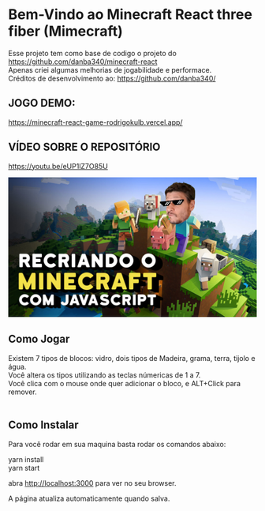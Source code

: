 # Bem-Vindo ao Minecraft React three fiber (Mimecraft)

Esse projeto tem como base de codigo o projeto do https://github.com/danba340/minecraft-react<br>
Apenas criei algumas melhorias de jogabilidade e performace.<br>
Créditos de desenvolvimento ao: https://github.com/danba340/


## JOGO DEMO: 
https://minecraft-react-game-rodrigokulb.vercel.app/


## VÍDEO SOBRE O REPOSITÓRIO
https://youtu.be/eUP1lZ7O85U

![Preview](https://raw.githubusercontent.com/rodrigoKulb/minecraft-react-game/main/src/images/capa1.png 'Preview')

## Como Jogar
Existem 7 tipos de blocos: vidro, dois tipos de Madeira, grama, terra, tijolo e água.<br />
Você altera os tipos utilizando as teclas númericas de 1 a 7.<br />
Você clica com o mouse onde quer adicionar o bloco, e ALT+Click para remover.<br /><Br>

## Como Instalar

Para você rodar em sua maquina basta rodar os comandos abaixo:<br />

yarn install<br />
yarn start

abra [http://localhost:3000](http://localhost:3000) para ver no seu browser.

A página atualiza automaticamente quando salva.<br />
